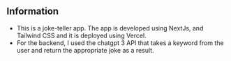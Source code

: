 
## Information

* This is a joke-teller app. The app is developed using NextJs, and Tailwind CSS and it is deployed using Vercel. 
* For the backend, I used the chatgpt 3 API that takes a keyword from the user and return the appropriate joke as a result.   
